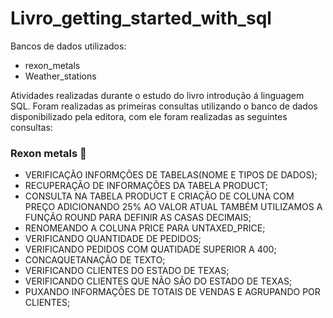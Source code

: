 # Livro_getting_started_with_sql 
Bancos de dados utilizados:
- rexon_metals
- Weather_stations
  
Atividades realizadas durante o estudo do livro introdução á linguagem SQL.
Foram realizadas as primeiras consultas utilizando o banco de dados disponibilizado pela editora, com ele foram realizadas as seguintes consultas: 
### Rexon metals 🔌
- VERIFICAÇÃO INFORMÇÕES DE TABELAS(NOME E TIPOS DE DADOS);
- RECUPERAÇÃO DE INFORMAÇÕES DA TABELA PRODUCT;
- CONSULTA NA TABELA PRODUCT E CRIAÇÃO DE COLUNA COM PREÇO ADICIONANDO 25% AO VALOR ATUAL TAMBÉM UTILIZAMOS A FUNÇÃO ROUND PARA DEFINIR AS CASAS DECIMAIS;
- RENOMEANDO A COLUNA PRICE PARA UNTAXED_PRICE;
- VERIFICANDO QUANTIDADE DE PEDIDOS;
- VERIFICANDO PEDIDOS COM QUATIDADE SUPERIOR A 400;
- CONCAQUETANAÇÃO DE TEXTO;
- VERIFICANDO CLIENTES DO ESTADO DE TEXAS;
- VERIFICANDO CLIENTES QUE NÃO SÃO DO ESTADO DE TEXAS;
- PUXANDO INFORMAÇÕES DE TOTAIS DE VENDAS E AGRUPANDO POR CLIENTES;

